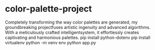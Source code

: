 # color-palette-project
Completely transforming the way color palettes are generated, my groundbreaking projectfuses artistic ingenuity and advanced algorithms. With a meticulously crafted intelligentsystem, it effortlessly creates captivating and harmonious palettes.
pip install python-dotenv
pip install virtualenv
python -m venv env
python app.py
